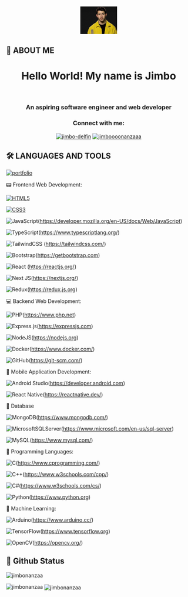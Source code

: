 <!-- Banner -->

<p align="center">
  <img alt="loficity" width="100px" src="./banner.gif"</img>
</p>

## 🚀 ABOUT ME

<!-- Intro -->
<h1 align="center">Hello World! My name is <b> Jimbo </b></h1> <br />
<h3 align="center">An aspiring software engineer and web developer</h3>

<h3 align="center"><b> Connect with me:</h3> </b>
<p align="center">

<a href="https://linkedin.com/in/jimbo-delfin" target="blank">
<img align="center" src="https://raw.githubusercontent.com/rahuldkjain/github-profile-readme-generator/master/src/images/icons/Social/linked-in-alt.svg" alt="jimbo-delfin" height="30" width="40" /></a>

<a href="https://fb.com/jimboooonanzaaa" target="blank">
<img align="center" src="https://raw.githubusercontent.com/rahuldkjain/github-profile-readme-generator/master/src/images/icons/Social/facebook.svg" alt="jimboooonanzaaa" height="30" width="40" /></a>
</p>

## 🛠 LANGUAGES AND TOOLS

<!-- <p align="left">  -->
[![portfolio](https://img.shields.io/badge/my_portfolio-000?style=for-the-badge&logo=ko-fi&logoColor=white)](https://katherineoelsner.com/)

:pager: Frontend Web Development:

<!-- <a href="https://www.w3.org/html/" target="_blank" rel="noreferrer"> <img src="https://raw.githubusercontent.com/devicons/devicon/master/icons/html5/html5-original-wordmark.svg" alt="html5" width="40" height="40"/> </a> -->
[![HTML5](https://img.shields.io/badge/html5-%23E34F26?style=for-the-badge&logo=html5&logoColor=white)](https://www.w3.org/html/)

<!-- <a href="https://www.w3schools.com/css/" target="_blank" rel="noreferrer"> <img src="https://raw.githubusercontent.com/devicons/devicon/master/icons/css3/css3-original-wordmark.svg" alt="css3" width="40" height="40"/> </a> -->
[![CSS3](https://img.shields.io/badge/css3-%231572B6.svg?style=for-the-badge&logo=css3&logoColor=white)](https://www.w3schools.com/css/)

<!-- <a href="https://developer.mozilla.org/en-US/docs/Web/JavaScript" target="_blank" rel="noreferrer"> <img src="https://raw.githubusercontent.com/devicons/devicon/master/icons/javascript/javascript-original.svg" alt="javascript" width="40" height="40"/> </a> -->
![JavaScript](https://img.shields.io/badge/javascript-%23323330.svg?style=for-the-badge&logo=javascript&logoColor=%23F7DF1E)(https://developer.mozilla.org/en-US/docs/Web/JavaScript)

<!-- <a href="https://www.typescriptlang.org/" target="_blank" rel="noreferrer"> <img src="https://raw.githubusercontent.com/devicons/devicon/master/icons/typescript/typescript-original.svg" alt="typescript" width="40" height="40"/> </a>  -->
![TypeScript](https://img.shields.io/badge/typescript-%23007ACC.svg?style=for-the-badge&logo=typescript&logoColor=white)(https://www.typescriptlang.org/)

<!-- <a href="https://tailwindcss.com/" target="_blank" rel="noreferrer"> <img src="https://www.vectorlogo.zone/logos/tailwindcss/tailwindcss-icon.svg" alt="tailwind" width="40" height="40"/> </a>  -->
![TailwindCSS](https://img.shields.io/badge/tailwindcss-%2338B2AC.svg?style=for-the-badge&logo=tailwind-css&logoColor=white)
(https://tailwindcss.com/)

<!-- <a href="https://getbootstrap.com" target="_blank" rel="noreferrer"> <img src="https://raw.githubusercontent.com/devicons/devicon/master/icons/bootstrap/bootstrap-plain-wordmark.svg" alt="bootstrap" width="40" height="40"/> </a> -->
![Bootstrap](https://img.shields.io/badge/bootstrap-%238511FA.svg?style=for-the-badge&logo=bootstrap&logoColor=white)(https://getbootstrap.com)

<!-- <a href="https://reactjs.org/" target="_blank" rel="noreferrer"> <img src="https://raw.githubusercontent.com/devicons/devicon/master/icons/react/react-original-wordmark.svg" alt="react" width="40" height="40"/> </a>  -->
![React](https://img.shields.io/badge/react-%2320232a.svg?style=for-the-badge&logo=react&logoColor=%2361DAFB)
(https://reactjs.org/)

<!-- <a href="https://nextjs.org/" target="_blank" rel="noreferrer"> <img src="https://cdn.worldvectorlogo.com/logos/nextjs-2.svg" alt="nextjs" width="40" height="40"/> </a> -->
![Next JS](https://img.shields.io/badge/Next-black?style=for-the-badge&logo=next.js&logoColor=white)(https://nextjs.org/)

<!-- <a href="https://redux.js.org" target="_blank" rel="noreferrer"> <img src="https://raw.githubusercontent.com/devicons/devicon/master/icons/redux/redux-original.svg" alt="redux" width="40" height="40"/> </a>  -->
![Redux](https://img.shields.io/badge/redux-%23593d88.svg?style=for-the-badge&logo=redux&logoColor=white)(https://redux.js.org)


:computer: Backend Web Development:

<!-- <a href="https://www.php.net" target="_blank" rel="noreferrer"> <img src="https://raw.githubusercontent.com/devicons/devicon/master/icons/php/php-original.svg" alt="php" width="40" height="40"/> </a>  -->
![PHP](https://img.shields.io/badge/php-%23777BB4.svg?style=for-the-badge&logo=php&logoColor=white)(https://www.php.net)

<!-- <a href="https://expressjs.com" target="_blank" rel="noreferrer"> <img src="https://raw.githubusercontent.com/devicons/devicon/master/icons/express/express-original-wordmark.svg" alt="express" width="40" height="40"/> </a> -->
![Express.js](https://img.shields.io/badge/express.js-%23404d59.svg?style=for-the-badge&logo=express&logoColor=%2361DAFB)(https://expressjs.com)

<!-- <a href="https://nodejs.org" target="_blank" rel="noreferrer"> <img src="https://raw.githubusercontent.com/devicons/devicon/master/icons/nodejs/nodejs-original-wordmark.svg" alt="nodejs" width="40" height="40"/> </a> -->
![NodeJS](https://img.shields.io/badge/node.js-6DA55F?style=for-the-badge&logo=node.js&logoColor=white)(https://nodejs.org)

<!-- <a href="https://www.docker.com/" target="_blank" rel="noreferrer"> <img src="https://raw.githubusercontent.com/devicons/devicon/master/icons/docker/docker-original-wordmark.svg" alt="docker" width="40" height="40"/> </a> -->
![Docker](https://img.shields.io/badge/docker-%230db7ed.svg?style=for-the-badge&logo=docker&logoColor=white)(https://www.docker.com/)

<!-- <a href="https://git-scm.com/" target="_blank" rel="noreferrer"> <img src="https://www.vectorlogo.zone/logos/git-scm/git-scm-icon.svg" alt="git" width="40" height="40"/> </a> -->
![GitHub](https://img.shields.io/badge/github-%23121011.svg?style=for-the-badge&logo=github&logoColor=white)(https://git-scm.com/)

:iphone: Mobile Application Development:

<!-- <a href="https://developer.android.com" target="_blank" rel="noreferrer"> <img src="https://raw.githubusercontent.com/devicons/devicon/master/icons/android/android-original-wordmark.svg" alt="android" width="40" height="40"/> </a> -->
![Android Studio](https://img.shields.io/badge/Android%20Studio-3DDC84.svg?style=for-the-badge&logo=android-studio&logoColor=white)(https://developer.android.com)

<!-- <a href="https://reactnative.dev/" target="_blank" rel="noreferrer"> <img src="https://reactnative.dev/img/header_logo.svg" alt="reactnative" width="40" height="40"/> </a>  -->
![React Native](https://img.shields.io/badge/react_native-%2320232a.svg?style=for-the-badge&logo=react&logoColor=%2361DAFB)(https://reactnative.dev/)


:bank: Database

<!-- <a href="https://www.mongodb.com/" target="_blank" rel="noreferrer"> <img src="https://raw.githubusercontent.com/devicons/devicon/master/icons/mongodb/mongodb-original-wordmark.svg" alt="mongodb" width="40" height="40"/> </a> -->
![MongoDB](https://img.shields.io/badge/MongoDB-%234ea94b.svg?style=for-the-badge&logo=mongodb&logoColor=white)(https://www.mongodb.com/)
<!-- 
<a href="https://www.microsoft.com/en-us/sql-server" target="_blank" rel="noreferrer"> <img src="https://www.svgrepo.com/show/303229/microsoft-sql-server-logo.svg" alt="mssql" width="40" height="40"/> </a> -->
![MicrosoftSQLServer](https://img.shields.io/badge/Microsoft%20SQL%20Server-CC2927?style=for-the-badge&logo=microsoft%20sql%20server&logoColor=white)(https://www.microsoft.com/en-us/sql-server)

<!-- <a href="https://www.mysql.com/" target="_blank" rel="noreferrer"> <img src="https://raw.githubusercontent.com/devicons/devicon/master/icons/mysql/mysql-original-wordmark.svg" alt="mysql" width="40" height="40"/> </a> -->
![MySQL](https://img.shields.io/badge/mysql-%2300f.svg?style=for-the-badge&logo=mysql&logoColor=white)(https://www.mysql.com/)


:wrench: Programming Languages:

<!-- 
<a href="https://www.cprogramming.com/" target="_blank" rel="noreferrer"> <img src="https://raw.githubusercontent.com/devicons/devicon/master/icons/c/c-original.svg" alt="c" width="40" height="40"/> </a> -->
![C](https://img.shields.io/badge/c-%2300599C.svg?style=for-the-badge&logo=c&logoColor=white)(https://www.cprogramming.com/)

<!-- <a href="https://www.w3schools.com/cpp/" target="_blank" rel="noreferrer"> <img src="https://raw.githubusercontent.com/devicons/devicon/master/icons/cplusplus/cplusplus-original.svg" alt="cplusplus" width="40" height="40"/> </a> -->
![C++](https://img.shields.io/badge/c++-%2300599C.svg?style=for-the-badge&logo=c%2B%2B&logoColor=white)(https://www.w3schools.com/cpp/)

<!-- <a href="https://www.w3schools.com/cs/" target="_blank" rel="noreferrer"> <img src="https://raw.githubusercontent.com/devicons/devicon/master/icons/csharp/csharp-original.svg" alt="csharp" width="40" height="40"/> </a> -->
![C#](https://img.shields.io/badge/c%23-%23239120.svg?style=for-the-badge&logo=c-sharp&logoColor=white)(https://www.w3schools.com/cs/)

<!-- <a href="https://www.python.org" target="_blank" rel="noreferrer"> <img src="https://raw.githubusercontent.com/devicons/devicon/master/icons/python/python-original.svg" alt="python" width="40" height="40"/> </a>  -->
![Python](https://img.shields.io/badge/python-3670A0?style=for-the-badge&logo=python&logoColor=ffdd54)(https://www.python.org)


:robot: Machine Learning:

<!-- <a href="https://www.arduino.cc/" target="_blank" rel="noreferrer"> <img src="https://cdn.worldvectorlogo.com/logos/arduino-1.svg" alt="arduino" width="40" height="40"/> </a> -->
![Arduino](https://img.shields.io/badge/-Arduino-00979D?style=for-the-badge&logo=Arduino&logoColor=white)(https://www.arduino.cc/)

<!-- <a href="https://www.tensorflow.org" target="_blank" rel="noreferrer"> <img src="https://www.vectorlogo.zone/logos/tensorflow/tensorflow-icon.svg" alt="tensorflow" width="40" height="40"/> </a>  -->
![TensorFlow](https://img.shields.io/badge/TensorFlow-%23FF6F00.svg?style=for-the-badge&logo=TensorFlow&logoColor=white)(https://www.tensorflow.org)

<!-- <a href="https://opencv.org/" target="_blank" rel="noreferrer"> <img src="https://www.vectorlogo.zone/logos/opencv/opencv-icon.svg" alt="opencv" width="40" height="40"/> </a> -->
![OpenCV](https://img.shields.io/badge/opencv-%23white.svg?style=for-the-badge&logo=opencv&logoColor=white)(https://opencv.org/)
<!-- </p> -->

## 🚀 Github Status

<p align="left"> 
<img src="https://komarev.com/ghpvc/?username=jimbonanzaa&label=Profile%20views&color=0e75b6&style=flat" alt="jimbonanzaa" /> </p>

<p><img align="left" src="https://github-readme-stats.vercel.app/api/top-langs?username=jimbonanzaa&show_icons=true&locale=en&layout=compact" alt="jimbonanzaa" /></p>

<p>&nbsp;<img align="center" src="https://github-readme-stats.vercel.app/api?username=jimbonanzaa&show_icons=true&locale=en" alt="jimbonanzaa" /></p>

